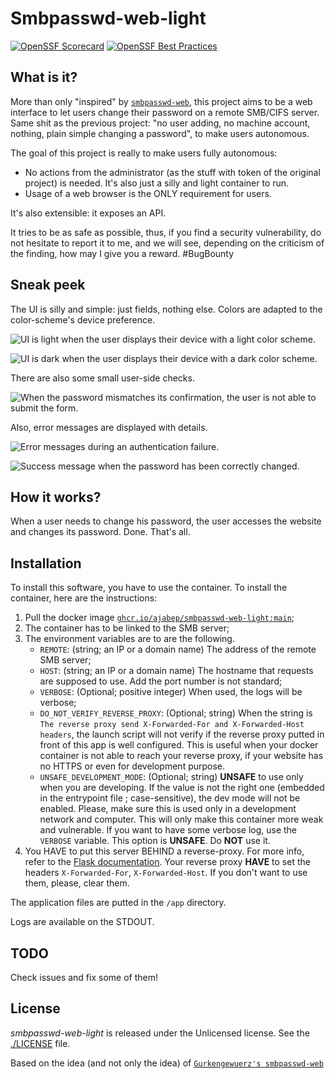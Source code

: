 # Smbpasswd-web-light

[![OpenSSF Scorecard](https://api.securityscorecards.dev/projects/github.com/ajabep/smbpasswd-web-light/badge)](https://securityscorecards.dev/viewer/?uri=github.com/ajabep/smbpasswd-web-light)
[![OpenSSF Best Practices](https://bestpractices.coreinfrastructure.org/projects/7631/badge)](https://bestpractices.coreinfrastructure.org/projects/7631)


## What is it?

More than only "inspired" by [`smbpasswd-web`](https://github.com/Gurkengewuerz/smbpasswd-web), this project aims to be
a web interface to let users change their password on a remote SMB/CIFS server. Same shit as the previous project: "no
user adding, no machine account, nothing, plain simple changing a password", to make users autonomous.

The goal of this project is really to make users fully autonomous:

* No actions from the
administrator (as the stuff with token of the original project) is needed. It's also just a silly and light container to
run.
* Usage of a web browser is the ONLY requirement for users.

It's also extensible: it exposes an API.

It tries to be as safe as possible, thus, if you find a security vulnerability, do not hesitate to report it to me, and
we will see, depending on the criticism of the finding, how may I give you a reward. #BugBounty


## Sneak peek

The UI is silly and simple: just fields, nothing else. Colors are adapted to the color-scheme's device preference.

![UI is light when the user displays their device with a light color scheme.](./docs/light.png)

![UI is dark when the user displays their device with a dark color scheme.](./docs/dark.png)

There are also some small user-side checks.

![When the password mismatches its confirmation, the user is not able to submit the form.](./docs/password_mismatch.png)

Also, error messages are displayed with details.

![Error messages during an authentication failure.](./docs/authn_failure.png)

![Success message when the password has been correctly changed.](./docs/success.png)


## How it works?

When a user needs to change his password, the user accesses the website and changes its password. Done. That's all.


## Installation

To install this software, you have to use the container. To install the container, here are the instructions:

1. Pull the docker image [`ghcr.io/ajabep/smbpasswd-web-light:main`](https://ghcr.io/ajabep/smbpasswd-web-light:main);
2. The container has to be linked to the SMB server;
3. The environment variables are to are the following.
	- `REMOTE`: (string; an IP or a domain name) The address of the remote SMB server;
	- `HOST`: (string; an IP or a domain name) The hostname that requests are supposed to use. Add the port number
	  is not standard;
	- `VERBOSE`: (Optional; positive integer) When used, the logs will be verbose;
    - `DO_NOT_VERIFY_REVERSE_PROXY`: (Optional; string) When the string is `The reverse proxy send X-Forwarded-For and
	  X-Forwarded-Host headers`, the launch script will not verify if the reverse proxy putted in front of this app is
	  well configured. This is useful when your docker container is not able to reach your reverse proxy, if your
	  website has no HTTPS or even for development purpose.
	- `UNSAFE_DEVELOPMENT_MODE`: (Optional; string) **UNSAFE** to use only when you are developing. If the value is not
	  the right one (embedded in the entrypoint file ; case-sensitive), the dev mode will not be enabled. Please, make
	  sure this is used only in a development network and computer. This will only make this container more weak and
	  vulnerable. If you want to have some verbose log, use the `VERBOSE` variable. This option is **UNSAFE**. Do 
      **NOT** use it.
4. You HAVE to put this server BEHIND a reverse-proxy. For more info, refer to the
   [Flask documentation](https://flask.palletsprojects.com/en/2.3.x/deploying/). Your reverse proxy **HAVE** to set the
   headers `X-Forwarded-For`, `X-Forwarded-Host`. If you don't want to use them, please, clear them.


The application files are putted in the `/app` directory.

Logs are available on the STDOUT.


## TODO

Check issues and fix some of them!


## License

*smbpasswd-web-light* is released under the Unlicensed license. See the [./LICENSE](LICENSE) file.

Based on the idea (and not only the idea) of [`Gurkengewuerz's smbpasswd-web`](https://github.com/Gurkengewuerz/smbpasswd-web)

